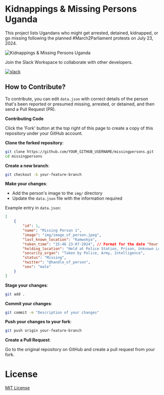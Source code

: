 # Kidnappings & Missing Persons Uganda

This project lists Ugandans who might get arrested, detained, kidnapped, or go missing following the planned #March2Parliament protests on July 23, 2024.

![Kidnappings & Missing Persons Uganda](./assets/screenshot.png)

Join the Slack Workspace to collaborate with other developers.

[![slack](https://img.shields.io/badge/Slack-4A154B?style=for-the-badge&logo=slack&logoColor=white)](https://join.slack.com/t/marchtoparliamentug/shared_invite/zt-2n63veudi-TjcscMIMsO31AqN7rGV7ZQ)


## How to Contribute?

To contribute, you can edit `data.json` with correct details of the person that's been reported or presumed missing, arrested, or detained, and then send a Pull Request (PR).

**Contributing Code**

Click the 'Fork' button at the top right of this page to create a copy of this repository under your GitHub account.

**Clone the forked repository**:

```bash
git clone https://github.com/YOUR_GITHUB_USERNAME/missingpersons.git
cd missingpersons
```

**Create a new branch**:
```bash
git checkout -b your-feature-branch
```

**Make your changes**:

- Add the person's image to the `img/` directory
- Update the `data.json` file with the information required

Example entry in `data.json`:

```json
[
    {
        "id": 1,
        "name": "Missing Person 1",
        "image": "img/image_of_person.jpeg",
        "last_known_location": "Kamwokya", 
		"taken_time": "15:46 23-07-2024", // Format for the date "hour:minutes dd-mm-yyyy"
        "holding_location": "Held at Police Station, Prison, Unknown Location",
        "security_organ": "Taken by Police, Army, Intelligence",
        "status": "Missing",
        "twitter": "@handle_of_person",
        "sex": "male"
    }
]
```

**Stage your changes**:
```bash
git add .
```

**Commit your changes**:
```bash
git commit -m "Description of your changes"
```

**Push your changes to your fork**:
```bash
git push origin your-feature-branch
```

**Create a Pull Request**:

Go to the original repository on GitHub and create a pull request from your fork.

# License
[MIT License](https://github.com/wkambale/missingpersons/blob/main/LICENSE)
